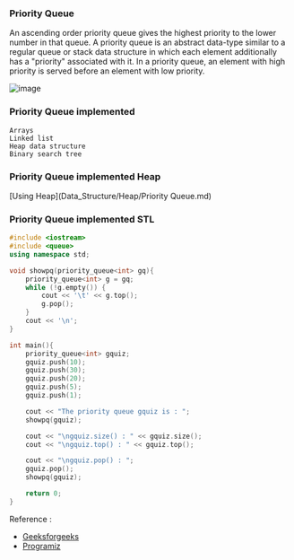 
### Priority Queue

An ascending order priority queue gives the highest priority to the lower number in that queue. A priority queue is an abstract data-type similar to a regular queue or stack data structure in which each element additionally has a "priority" associated with it. In a priority queue, an element with high priority is served before an element with low priority.

![image](https://user-images.githubusercontent.com/59710234/154791249-40368350-16b2-4ddb-b584-87364c9a3bac.png)

### Priority Queue implemented

```
Arrays
Linked list
Heap data structure
Binary search tree
```
### Priority Queue implemented Heap

[Using Heap](Data_Structure/Heap/Priority Queue.md)

### Priority Queue implemented STL

```c++
#include <iostream>
#include <queue>
using namespace std;

void showpq(priority_queue<int> gq){
	priority_queue<int> g = gq;
	while (!g.empty()) {
		cout << '\t' << g.top();
		g.pop();
	}
	cout << '\n';
}

int main(){
	priority_queue<int> gquiz;
	gquiz.push(10);
	gquiz.push(30);
	gquiz.push(20);
	gquiz.push(5);
	gquiz.push(1);

	cout << "The priority queue gquiz is : ";
	showpq(gquiz);

	cout << "\ngquiz.size() : " << gquiz.size();
	cout << "\ngquiz.top() : " << gquiz.top();

	cout << "\ngquiz.pop() : ";
	gquiz.pop();
	showpq(gquiz);

	return 0;
}

```
Reference :
* [Geeksforgeeks](https://www.geeksforgeeks.org/priority-queue-set-1-introduction/)
* [Programiz](https://www.programiz.com/dsa/priority-queue)
